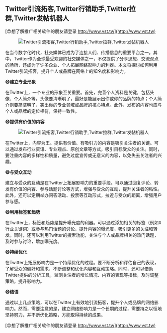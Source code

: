 ## **Twitter引流拓客,Twitter行销助手,Twitter拉群,Twitter发帖机器人**

[😍想了解推广相关软件的朋友请登录 http://www.vst.tw](http://www.vst.tw)

 <center><img src="https://vst.tw/MP4/tuiguang/png/2.png" alt="Twitter引流拓客,Twitter行销助手,Twitter拉群,Twitter发帖机器人"></center>

在当今数字化时代，社交媒体已成为了连接人们、传播信息的重要平台之一。其中，Twitter作为全球最受欢迎的社交媒体之一，不仅提供了分享思想、交流观点的场所，还成为了许多企业、个人拓展网络影响力的利器。本文将探讨如何利用Twitter引流拓客，提升个人或品牌在网络上的知名度和影响力。

**😄建立专业形象**

在Twitter上，一个专业的形象至关重要。首先，完善个人资料是关键，包括头像、个人简介等。头像要清晰明了，最好是能展示出你或你的品牌的特点；个人简介则要简洁明了，突出你的专业领域或品牌的核心特点。此外，发布的内容也应与个人或品牌的定位相符，保持一致性。

**😄提供有价值的内容**

 <center><img src="https://vst.tw/MP4/tuiguang/png/5.png" alt="Twitter引流拓客,Twitter行销助手,Twitter拉群,Twitter发帖机器人"></center>

在Twitter上，内容为王。提供有价值、有吸引力的内容是吸引关注者的关键。可以通过发布行业资讯、专业观点、原创文章等方式，吸引目标受众的关注。同时，要注重内容的多样性和质量，避免过度宣传或无意义的内容，以免失去关注者的兴趣。

**😄与受众互动**

建立与受众的互动是在Twitter上拓展影响力的重要手段。可以通过回复评论、转发有价值的内容、参与话题讨论等方式，增强与受众的互动，提升关注者的粘性。此外，还可以定期举办问答活动、投票等互动形式，拉近与受众的距离，增强用户参与感。

**😄利用标签和趋势**

在Twitter上，标签和趋势是提升曝光度的利器。可以通过添加相关的标签（例如#行业关键词）或参与热门话题的讨论，提升内容的曝光度，吸引更多的关注和转发。同时，还可以利用Twitter的搜索功能，关注与个人或品牌相关的热门话题，及时参与讨论，增加曝光度。

**😄持续优化**

在Twitter上拓展影响力是一个持续优化的过程。要不断分析和评估自己的表现，了解受众的偏好和需求，不断调整和优化内容和互动策略。同时，还可以借助Twitter提供的分析工具，监测关注者的增长情况、内容的表现等指标，及时调整策略，提升影响力。

**😄结语**

通过以上几点策略，可以在Twitter上有效地引流拓客，提升个人或品牌的网络影响力。然而，需要注意的是，建立网络影响力是一个长期的过程，需要持之以恒地坚持努力，并不断优化策略，方能取得持续的成果。

[😍想了解推广相关软件的朋友请登录 http://www.vst.tw](http://www.vst.tw)



